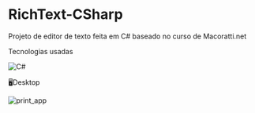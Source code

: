 # RichText-CSharp
Projeto de editor de texto feita em C# baseado no curso de Macoratti.net

Tecnologias usadas

<img alt="C#" src="https://img.shields.io/badge/c%23%20-%23239120.svg?&style=for-the-badge&logo=c-sharp&logoColor=white"/>


🖥️Desktop

![print_app](https://user-images.githubusercontent.com/75538299/110152645-be9bb380-7dc0-11eb-8535-d6350f4e1747.png)
